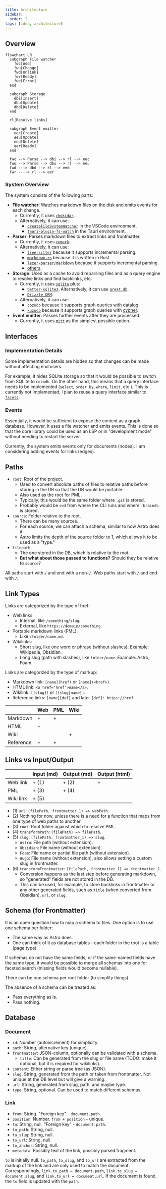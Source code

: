 ```yaml
---
title: Architecture
sidebar:
  order: 2
tags: [idea, architecture]
---
```


## Overview

```mermaid
flowchart LR
  subgraph File watcher
    fwc[Add]
    fwu[Change]
    fwd[Unlink]
    fwr[Ready]
    fwe[Error]
  end

  subgraph Storage
    dbi[Insert]
    dbu[Update]
    dbd[Delete]
  end

  rl[Resolve links]

  subgraph Event emitter
    eec[Create]
    eeu[Update]
    eed[Delete]
    eer[Ready]
  end

  fwc --> Parse --> dbi --> rl --> eec
  fwu --> Parse --> dbu --> rl --> eeu
  fwd ---> dbd --> rl --> eed
  fwr ----> rl --> eer
```

### System Overview

The system consists of the following parts:

- **File watcher**: Watches markdown files on the disk and emits events for each change.
  - Currently, it uses [`chokidar`](https://www.npmjs.com/package/chokidar).
  - Alternatively, it can use:
    - [`createFileSystemWatcher`](https://code.visualstudio.com/api/references/vscode-api#workspace.createFileSystemWatcher) in the VSCode environment.
    - [`tauri-plugin-fs-watch`](https://github.com/tauri-apps/tauri-plugin-fs-watch) in the Tauri environment.
- **Parser**: Parses markdown files to extract links and frontmatter.
  - Currently, it uses [`remark`](https://github.com/remarkjs/remark).
  - Alternatively, it can use:
    - [`tree-sitter`](https://github.com/tree-sitter/tree-sitter) because it supports incremental parsing.
    - [`markdown-rs`](https://github.com/wooorm/markdown-rs) because it is written in Rust.
    - [`lezer-parser/markdown`](https://github.com/lezer-parser/markdown) because it supports incremental parsing.
    - [others](https://stereobooster.com/posts/markdown-parsers/).
- **Storage**: Used as a cache to avoid reparsing files and as a query engine to resolve links and find backlinks, etc.
  - Currently, it uses [`sqlite`](https://www.sqlite.org/index.html) plus:
    - [`better-sqlite3`](https://www.npmjs.com/package/better-sqlite3). Alternatively, it can use [`great.db`](https://www.npmjs.com/package/great.db).
    - [`Drizzle ORM`](https://orm.drizzle.team/).
  - Alternatively, it can use:
    - [`cozodb`](https://docs.cozodb.org) because it supports graph queries with [datalog](https://docs.cozodb.org/en/latest/tips.html).
    - [`kuzudb`](https://kuzudb.com) because it supports graph queries with [cypher](https://kuzudb.com/docusaurus/cypher/query-clauses/match).
- **Event emitter**: Passes further events after they are processed.
  - Currently, it uses [`mitt`](https://github.com/developit/mitt) as the simplest possible option.

## Interfaces

### Implementation Details

Some implementation details are hidden so that changes can be made without affecting end users.

For example, it hides SQLite storage so that it would be possible to switch from SQLite to `cozodb`. On the other hand, this means that a query interface needs to be implemented (`select`, `order by`, `where`, `limit`, etc.). This is currently not implemented. I plan to reuse a query interface similar to [`facets`](https://github.com/stereobooster/facets/blob/main/packages/facets/src/Facets.ts#L138-L150).

### Events

Essentially, it would be sufficient to expose the content as a graph database. However, it uses a file watcher and emits events. This is done so that the core library could be used as an LSP or in "development mode" without needing to restart the server.

Currently, the system emits events only for documents (nodes). I am considering adding events for links (edges).

## Paths

- `root`: Root of the project.
  - Used to convert absolute paths of files to relative paths before storing in the DB so that the DB would be portable.
  - Also used as the root for PML.
  - Typically, this would be the same folder where `.git` is stored.
  - Probably would be `cwd` from where the CLI runs and where `.braindb` is stored.
- `source`: Folder relative to the root.
  - There can be many sources.
  - For each source, we can attach a schema, similar to how Astro does it.
  - Astro limits the depth of the source folder to 1, which allows it to be used as a "type."
- `filepath`:
  - The one stored in the DB, which is relative to the root.
  - **But what about those passed to functions?** Should they be relative to `source`?

All paths start with `/` and end with a non-`/`. Web paths start with `/` and end with `/`.

## Link Types

Links are categorized by the type of href:

- Web links:
  - Internal, like `/something/slug`.
  - External, like `https://domain/something`.
- Portable markdown links (PML):
  - Like `/folder/name.md`.
- Wikilinks:
  - Short slug, like one word or phrase (without slashes). Example: Wikipedia, Obsidian.
  - Long slug (path with slashes), like `folder/name`. Example: Astro, Foam.

Links are categorized by the type of markup:

- Markdown link: `[name](href)` or `[name](<href>)`.
- HTML link: `<a href="href">name</a>`.
- Wikilink: `[[slug]]` or `[[slug|name]]`.
- Reference links: `[name][def]` and later `[def]: https://href`.

|           | Web | PML | Wiki |
| --------- | --- | --- | ---- |
| Markdown  | +   | +   |      |
| HTML      | +   |     |      |
| Wiki      |     |     | +    |
| Reference | +   | +   |      |

## Links vs Input/Output

|           | Input (md) | Output (md) | Output (html) |
| --------- | ---------- | ----------- | ------------- |
| Web link  | + (1)      | + (2)       | +             |
| PML       | + (3)      | + (4)       |               |
| Wiki link | + (5)      |             |               |

- (1) `url`: `(filePath, frontmatter_1) => webPath`.
- (2) Nothing for now, unless there is a need for a function that maps from one type of web paths to another.
- (3) `root`: Root folder against which to resolve PML.
- (4) `transformPath`: `(filePath) => filePath`.
- (5) `slug`: `(filePath, frontmatter_1) => slug`.
  - `Astro`: File path (without extension).
  - `Obsidian`: File name (without extension).
  - `Foam`: File name or partial file path (without extension).
  - `Hugo`: File name (without extension), also allows setting a custom slug in frontmatter.
- (6) `transformFrontmatter`: `(filePath, frontmatter_1) => frontmatter_2`.
  - Conversion happens as the last step before generating markdown, so "generated" fields are not stored in the DB.
  - This can be used, for example, to store backlinks in frontmatter or any other generated fields, such as `title` (when converted from Obsidian), `url`, or `slug`.

## Schema (for Frontmatter)

It is an open question how to map a schema to files. One option is to use one schema per folder:

- The same way as Astro does.
- One can think of it as database tables—each folder in the root is a table (page type).

If schemas do not have the same fields, or if the same-named fields have the same type, it would be possible to merge all schemas into one for faceted search (missing fields would become nullable).

There can be one schema per root folder (to simplify things).

The absence of a schema can be treated as:

- Pass everything as is.
- Pass nothing.

## Database

### Document

- `id`: Number (autoincrement) for simplicity.
- `path`: String, alternative key (unique).
- `frontmatter`: JSON-column, optionally can be validated with a schema.
  - `title`: Can be generated from the slug or file name (TODO: make it optional, but it is required for wikilinks).
- `content`: Either string or parse tree (as JSON).
- `slug`: String, generated from the path or taken from frontmatter. Not unique at the DB level but will give a warning.
- `url`: String, generated from slug, path, and maybe type.
- `type`: String, optional. Can be used to match different schemas.

### Link

- `from`: String. "Foreign key" - `document.path`.
- `position`: Number. `from + position` - unique.
- `to`: String, null. "Foreign key" - `document.path`.
- `to_path`: String, null.
- `to_slug`: String, null.
- `to_url`: String, null.
- `to_anchor`: String, null.
- `metadata`: Possibly text of the link, possibly parsed fragment.

`to` is initially null. `to_path`, `to_slug`, and `to_url` are extracted from the markup of the link and are only used to match the document. Correspondingly, `link.to_path = document.path`, `link.to_slug = document.slug`, and `link.to_url = document.url`. If the document is found, the `to` field is updated with the `path`.
